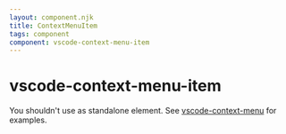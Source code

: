```yaml
---
layout: component.njk
title: ContextMenuItem
tags: component
component: vscode-context-menu-item
---
```


# vscode-context-menu-item

You shouldn't use as standalone element. See [vscode-context-menu](https://bendera.github.io/vscode-webview-elements/pages/vscode-context-menu/examples) for examples.
